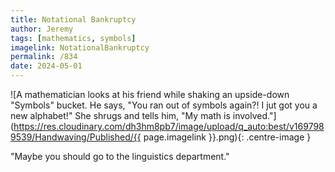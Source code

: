 ```yaml
---
title: Notational Bankruptcy
author: Jeremy
tags: [mathematics, symbols]
imagelink: NotationalBankruptcy
permalink: /834
date: 2024-05-01
---
```


![A mathematician looks at his friend while shaking an upside-down "Symbols" bucket. He says, "You ran out of symbols again?! I jut got you a new alphabet!" She shrugs and tells him, "My math is involved."](https://res.cloudinary.com/dh3hm8pb7/image/upload/q_auto:best/v1697989539/Handwaving/Published/{{ page.imagelink }}.png){: .centre-image }

"Maybe you should go to the linguistics department."
